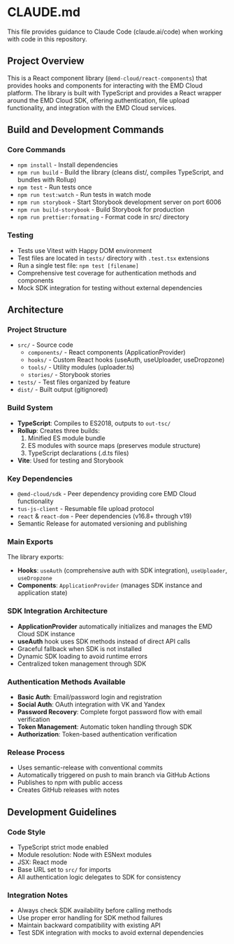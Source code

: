# CLAUDE.md

This file provides guidance to Claude Code (claude.ai/code) when working with code in this repository.

## Project Overview

This is a React component library (`@emd-cloud/react-components`) that provides hooks and components for interacting with the EMD Cloud platform. The library is built with TypeScript and provides a React wrapper around the EMD Cloud SDK, offering authentication, file upload functionality, and integration with the EMD Cloud services.

## Build and Development Commands

### Core Commands
- `npm install` - Install dependencies
- `npm run build` - Build the library (cleans dist/, compiles TypeScript, and bundles with Rollup)
- `npm test` - Run tests once
- `npm run test:watch` - Run tests in watch mode
- `npm run storybook` - Start Storybook development server on port 6006
- `npm run build-storybook` - Build Storybook for production
- `npm run prettier:formating` - Format code in src/ directory

### Testing
- Tests use Vitest with Happy DOM environment
- Test files are located in `tests/` directory with `.test.tsx` extensions
- Run a single test file: `npm test [filename]`
- Comprehensive test coverage for authentication methods and components
- Mock SDK integration for testing without external dependencies

## Architecture

### Project Structure
- `src/` - Source code
  - `components/` - React components (ApplicationProvider)
  - `hooks/` - Custom React hooks (useAuth, useUploader, useDropzone)
  - `tools/` - Utility modules (uploader.ts)
  - `stories/` - Storybook stories
- `tests/` - Test files organized by feature
- `dist/` - Built output (gitignored)

### Build System
- **TypeScript**: Compiles to ES2018, outputs to `out-tsc/`
- **Rollup**: Creates three builds:
  1. Minified ES module bundle
  2. ES modules with source maps (preserves module structure)
  3. TypeScript declarations (.d.ts files)
- **Vite**: Used for testing and Storybook

### Key Dependencies
- `@emd-cloud/sdk` - Peer dependency providing core EMD Cloud functionality
- `tus-js-client` - Resumable file upload protocol
- `react` & `react-dom` - Peer dependencies (v16.8+ through v19)
- Semantic Release for automated versioning and publishing

### Main Exports
The library exports:
- **Hooks**: `useAuth` (comprehensive auth with SDK integration), `useUploader`, `useDropzone`
- **Components**: `ApplicationProvider` (manages SDK instance and application state)

### SDK Integration Architecture
- **ApplicationProvider** automatically initializes and manages the EMD Cloud SDK instance
- **useAuth** hook uses SDK methods instead of direct API calls
- Graceful fallback when SDK is not installed
- Dynamic SDK loading to avoid runtime errors
- Centralized token management through SDK

### Authentication Methods Available
- **Basic Auth**: Email/password login and registration
- **Social Auth**: OAuth integration with VK and Yandex
- **Password Recovery**: Complete forgot password flow with email verification
- **Token Management**: Automatic token handling through SDK
- **Authorization**: Token-based authentication verification

### Release Process
- Uses semantic-release with conventional commits
- Automatically triggered on push to main branch via GitHub Actions
- Publishes to npm with public access
- Creates GitHub releases with notes

## Development Guidelines

### Code Style
- TypeScript strict mode enabled
- Module resolution: Node with ESNext modules
- JSX: React mode
- Base URL set to `src/` for imports
- All authentication logic delegates to SDK for consistency

### Integration Notes
- Always check SDK availability before calling methods
- Use proper error handling for SDK method failures
- Maintain backward compatibility with existing API
- Test SDK integration with mocks to avoid external dependencies